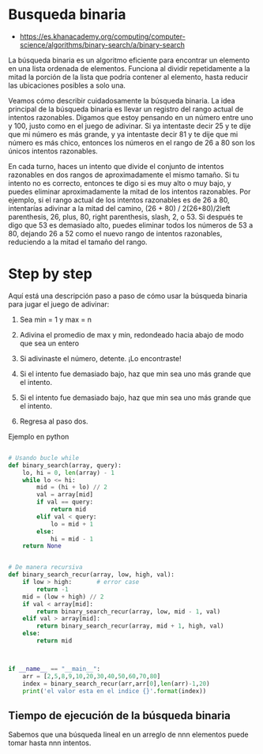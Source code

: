 # Busqueda binaria

- https://es.khanacademy.org/computing/computer-science/algorithms/binary-search/a/binary-search

La búsqueda binaria es un algoritmo eficiente para encontrar un elemento en una lista ordenada de elementos. Funciona al dividir repetidamente a la mitad la porción de la lista que podría contener al elemento, hasta reducir las ubicaciones posibles a solo una.

Veamos cómo describir cuidadosamente la búsqueda binaria. La idea principal de la búsqueda binaria es llevar un registro del rango actual de intentos razonables. Digamos que estoy pensando en un número entre uno y 100, justo como en el juego de adivinar. Si ya intentaste decir 25 y te dije que mi número es más grande, y ya intentaste decir 81 y te dije que mi número es más chico, entonces los números en el rango de 26 a 80 son los únicos intentos razonables.

En cada turno, haces un intento que divide el conjunto de intentos razonables en dos rangos de aproximadamente el mismo tamaño. Si tu intento no es correcto, entonces te digo si es muy alto o muy bajo, y puedes eliminar aproximadamente la mitad de los intentos razonables. Por ejemplo, si el rango actual de los intentos razonables es de 26 a 80, intentarías adivinar a la mitad del camino, (26 + 80) / 2(26+80)/2left parenthesis, 26, plus, 80, right parenthesis, slash, 2, o 53. Si después te digo que 53 es demasiado alto, puedes eliminar todos los números de 53 a 80, dejando 26 a 52 como el nuevo rango de intentos razonables, reduciendo a la mitad el tamaño del rango.


# Step by step

Aquí está una descripción paso a paso de cómo usar la búsqueda binaria para jugar el juego de adivinar:

1. Sea min = 1 y max = n

2. Adivina el promedio de max y min, redondeado hacia abajo de modo que sea un entero

3. Si adivinaste el número, detente. ¡Lo encontraste!

4. Si el intento fue demasiado bajo, haz que min sea uno más grande
que el intento.

5. Si el intento fue demasiado bajo, haz que min sea uno más grande
que el intento.

6. Regresa al paso dos.

Ejemplo en python

```python

# Usando bucle while
def binary_search(array, query):
    lo, hi = 0, len(array) - 1
    while lo <= hi:
        mid = (hi + lo) // 2
        val = array[mid]
        if val == query:
            return mid
        elif val < query:
            lo = mid + 1
        else:
            hi = mid - 1
    return None


# De manera recursiva
def binary_search_recur(array, low, high, val):
    if low > high:       # error case
        return -1
    mid = (low + high) // 2
    if val < array[mid]:
        return binary_search_recur(array, low, mid - 1, val)
    elif val > array[mid]:
        return binary_search_recur(array, mid + 1, high, val)
    else:
        return mid



if __name__ == "__main__":
    arr = [2,5,8,9,10,20,30,40,50,60,70,80]
    index = binary_search_recur(arr,arr[0],len(arr)-1,20)    
    print('el valor esta en el indice {}'.format(index))
```


## Tiempo de ejecución de la búsqueda binaria

Sabemos que una búsqueda lineal en un arreglo de nnn elementos puede tomar hasta nnn intentos.